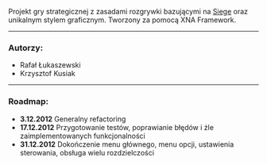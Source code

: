 Projekt gry strategicznej z zasadami rozgrywki bazującymi na [Siege](http://www.gosfish.co.uk/games/details.asp?id=161) oraz unikalnym stylem graficznym.
Tworzony za pomocą XNA Framework.

- - -

### Autorzy:
* Rafał Łukaszewski
* Krzysztof Kusiak

* * *

### Roadmap:
* **3.12.2012** Generalny refactoring
* **17.12.2012** Przygotowanie testów, poprawianie błędów i źle zaimplementowanych funkcjonalności
* **31.12.2012** Dokończenie menu głównego, menu opcji, ustawienia sterowania, obsługa wielu rozdzielczości
